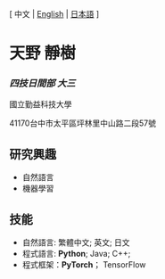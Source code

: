 \[ 中文 | [English](README_en.md) | [日本語](README_jp.md) \]
# 天野 靜樹
### *四技日間部 大三*

國立勤益科技大學

41170台中市太平區坪林里中山路二段57號

## 研究興趣
- 自然語言
- 機器學習

## 技能

- 自然語言: 繁體中文; 英文; 日文
- 程式語言: **Python**; Java; C++;
- 程式框架：**PyTorch**； TensorFlow
